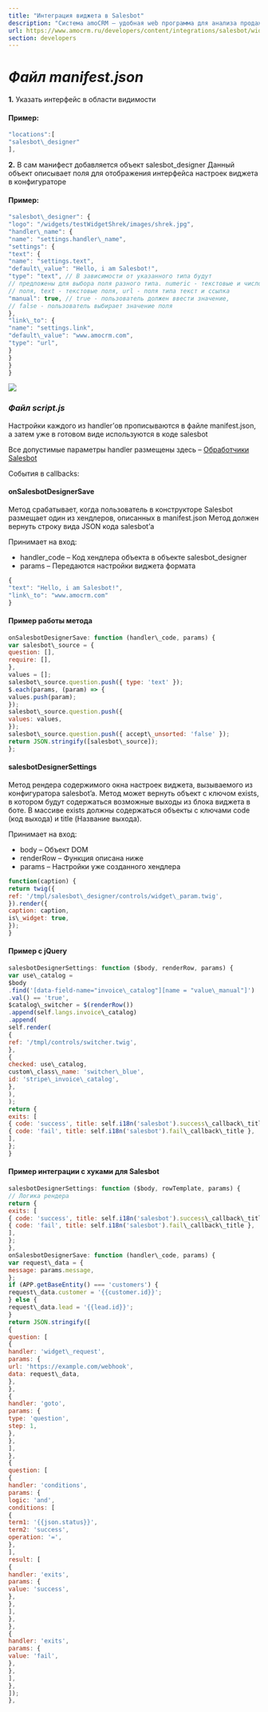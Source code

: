 ```yaml
---
title: "Интеграция виджета в Salesbot"
description: "Система amoCRM – удобная web программа для анализа продаж, доступная в режиме online из любой точки мира! Подробности узнавайте по указанным на сайте телефонам в Москве."
url: https://www.amocrm.ru/developers/content/integrations/salesbot/widget
section: developers
---
```


# *Файл manifest.json*

**1.** Указать интерфейс в области видимости

#### Пример:

```javascript
"locations":[
"salesbot\_designer"
],
```

**2.** В сам манифест добавляется объект salesbot\_designer Данный объект описывает поля для отображения интерфейса настроек виджета в конфигураторе

#### Пример:

```javascript
"salesbot\_designer": {
"logo": "/widgets/testWidgetShrek/images/shrek.jpg",
"handler\_name": {
"name": "settings.handler\_name",
"settings": {
"text": {
"name": "settings.text",
"default\_value": "Hello, i am Salesbot!",
"type": "text", // В зависимости от указанного типа будут
// предложены для выбора поля разного типа. numeric - текстовые и числовые
// поля, text - текстовые поля, url - поля типа текст и ссылка
"manual": true, // true - пользователь должен ввести значение,
// false - пользователь выбирает значение поля
},
"link\_to": {
"name": "settings.link",
"default\_value": "www.amocrm.com",
"type": "url",
}
}
}
}
```

![](https://i.postimg.cc/pXp83zcS/new-salesbot.png)

### *Файл script.js*

Настройки каждого из handler’ов прописываются в файле manifest.json, а затем уже в готовом виде используются в коде salesbot

Все допустимые параметры handler размещены здесь – [Обработчики Salesbot](https://www.amocrm.ru/developers/content/digital_pipeline/salesbot#handlers)

События в callbacks:

#### onSalesbotDesignerSave

Метод срабатывает, когда пользователь в конструкторе Salesbot размещает один из хендлеров, описанных в manifest.json Метод должен вернуть строку вида JSON кода salesbot’а

Принимает на вход:

- handler\_code – Код хендлера объекта в объекте salesbot\_designer
- params – Передаются настройки виджета формата

```javascript
{
"text": "Hello, i am Salesbot!",
"link\_to": "www.amocrm.com"
}
```

#### Пример работы метода

```javascript
onSalesbotDesignerSave: function (handler\_code, params) {
var salesbot\_source = {
question: [],
require: [],
},
values = [];
salesbot\_source.question.push({ type: 'text' });
$.each(params, (param) => {
values.push(param);
});
salesbot\_source.question.push({
values: values,
});
salesbot\_source.question.push({ accept\_unsorted: 'false' });
return JSON.stringify([salesbot\_source]);
};
```

#### salesbotDesignerSettings

Метод рендера содержимого окна настроек виджета, вызываемого из конфигуратора salesbot’a. Метод может вернуть объект с ключом exists, в котором будут содержаться возможные выходы из блока виджета в боте. В массиве exists должны содержаться объекты с ключами code (код выхода) и title (Название выхода).

Принимает на вход:

- body – Объект DOM
- renderRow – Функция описана ниже
- params – Настройки уже созданного хендлера

```javascript
function(caption) {
return twig({
ref: '/tmpl/salesbot\_designer/controls/widget\_param.twig',
}).render({
caption: caption,
is\_widget: true,
});
}
```

#### Пример c jQuery

```javascript
salesbotDesignerSettings: function ($body, renderRow, params) {
var use\_catalog =
$body
.find('[data-field-name="invoice\_catalog"][name = "value\_manual"]')
.val() == 'true',
$catalog\_switcher = $(renderRow())
.append(self.langs.invoice\_catalog)
.append(
self.render(
{
ref: '/tmpl/controls/switcher.twig',
},
{
checked: use\_catalog,
custom\_class\_name: 'switcher\_blue',
id: 'stripe\_invoice\_catalog',
},
),
);
return {
exits: [
{ code: 'success', title: self.i18n('salesbot').success\_callback\_title },
{ code: 'fail', title: self.i18n('salesbot').fail\_callback\_title },
],
};
}
```

#### Пример интеграции с хуками для Salesbot

```javascript
salesbotDesignerSettings: function ($body, rowTemplate, params) {
// Логика рендера
return {
exits: [
{ code: 'success', title: self.i18n('salesbot').success\_callback\_title },
{ code: 'fail', title: self.i18n('salesbot').fail\_callback\_title },
],
};
},
onSalesbotDesignerSave: function (handler\_code, params) {
var request\_data = {
message: params.message,
};
if (APP.getBaseEntity() === 'customers') {
request\_data.customer = '{{customer.id}}';
} else {
request\_data.lead = '{{lead.id}}';
}
return JSON.stringify([
{
question: [
{
handler: 'widget\_request',
params: {
url: 'https://example.com/webhook',
data: request\_data,
},
},
{
handler: 'goto',
params: {
type: 'question',
step: 1,
},
},
],
},
{
question: [
{
handler: 'conditions',
params: {
logic: 'and',
conditions: [
{
term1: '{{json.status}}',
term2: 'success',
operation: '=',
},
],
result: [
{
handler: 'exits',
params: {
value: 'success',
},
},
],
},
},
{
handler: 'exits',
params: {
value: 'fail',
},
},
],
},
]);
},
```